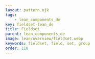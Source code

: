 ```yaml
---
layout: pattern.njk
tags: 
    - lean_components_de
key: fieldset-lean_de
title: Fieldset
parent: lean_components_de
image: lean/overview/fieldset.webp
keywords: fieldset, field, set, group
order: 110
---
```


